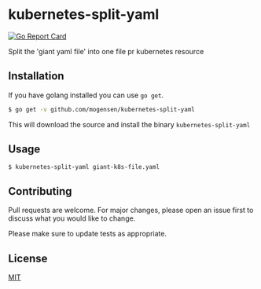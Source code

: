 # kubernetes-split-yaml

[![Go Report Card](https://goreportcard.com/badge/github.com/mogensen/kubernetes-split-yaml)](https://goreportcard.com/report/github.com/mogensen/kubernetes-split-yaml)

Split the 'giant yaml file' into one file pr kubernetes resource

## Installation

If you have golang installed you can use `go get`.

```bash
$ go get -v github.com/mogensen/kubernetes-split-yaml
```
This will download the source and install the binary `kubernetes-split-yaml`

## Usage

```
$ kubernetes-split-yaml giant-k8s-file.yaml
```

## Contributing
Pull requests are welcome. For major changes, please open an issue first to discuss what you would like to change.

Please make sure to update tests as appropriate.

## License
[MIT](https://choosealicense.com/licenses/mit/)